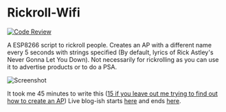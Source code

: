 # Rickroll-Wifi 

[![Code Review](http://www.zomis.net/codereview/shield/?qid=131588)](http://codereview.stackexchange.com/q/131588)

A ESP8266 script to rickroll people. Creates an AP with a different name every 5 seconds with strings specified (By default, lyrics of Rick Astley's Never Gonna Let You Down). Not necessarily for rickrolling as you can use it to advertise products or to do a PSA.

![Screenshot](http://i.stack.imgur.com/PHMxi.jpg)

It took me 45 minutes to write this ([15 if you leave out me trying to find out how to create an AP](http://chat.stackexchange.com/transcript/message/30075939#30075939)) Live blog-ish starts [here](http://chat.stackexchange.com/transcript/message/30075521#30075521) and ends [here](http://chat.stackexchange.com/transcript/message/30076878#30076878).
